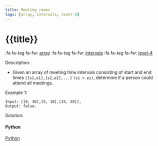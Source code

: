 ```yaml
---
title: Meeting rooms
tags: [array, intervals, level-4]
---
```


# {{title}}

:fa fa-tag fa-fw: [array]({{tagspath}}/array)
:fa fa-tag fa-fw: [intervals]({{tagspath}}/intervals)
:fa fa-tag fa-fw: [level-4]({{tagspath}}/level-4)

Description:

- Given an array of meeting time intervals consisting of start and end times `[[s1,e1],[s2,e2],...]` `(si < ei)`, determine if a person could attend all meetings.

Example 1:

```text
Input: [[0, 30],[5, 10],[15, 20]],
Output: false.
```

Solution:

<!-- tabs:start -->
#### **Python**

[Python](../pycode/array/meeting-rooms.py ':include :type=code')
<!-- tabs:end -->
